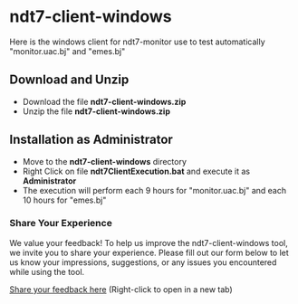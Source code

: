 # ndt7-client-windows
Here is the windows client for ndt7-monitor use to test automatically "monitor.uac.bj" and "emes.bj"

## Download and Unzip
- Download the file **ndt7-client-windows.zip**
- Unzip the file **ndt7-client-windows.zip**

## Installation as Administrator
- Move to the **ndt7-client-windows** directory
- Right Click on file **ndt7ClientExecution.bat** and execute it as **Administrator**
- The execution will perform each 9 hours for "monitor.uac.bj" and each 10 hours for "emes.bj"

### Share Your Experience

We value your feedback! To help us improve the ndt7-client-windows tool, we invite you to share your experience. Please fill out our form below to let us know your impressions, suggestions, or any issues you encountered while using the tool.

[Share your feedback here](https://forms.gle/vmhRqiCb2odJasdT6) (Right-click to open in a new tab)

